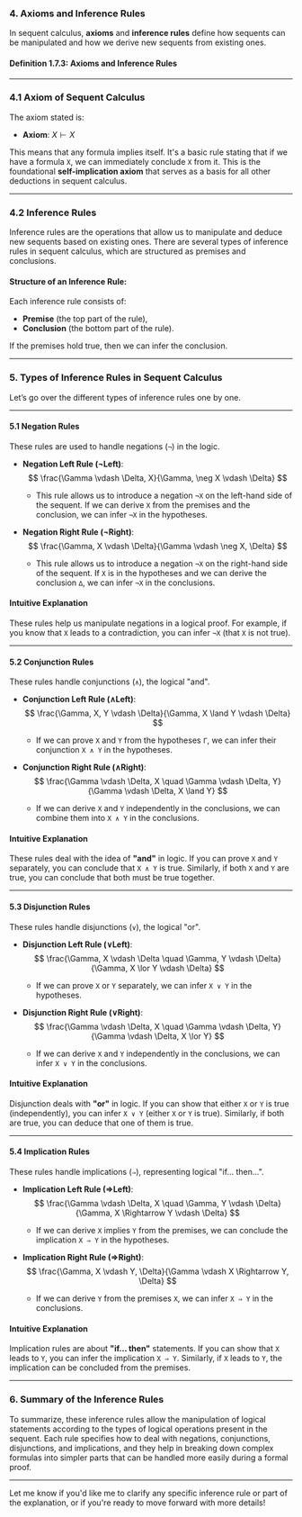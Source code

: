 
### 4. **Axioms and Inference Rules**

In sequent calculus, **axioms** and **inference rules** define how sequents can be manipulated and how we derive new sequents from existing ones.

#### Definition 1.7.3: **Axioms and Inference Rules**

---

### 4.1 **Axiom of Sequent Calculus**

The axiom stated is:

- **Axiom**: $X \vdash X$

This means that any formula implies itself. It's a basic rule stating that if we have a formula `X`, we can immediately conclude `X` from it. This is the foundational **self-implication axiom** that serves as a basis for all other deductions in sequent calculus.

---

### 4.2 **Inference Rules**

Inference rules are the operations that allow us to manipulate and deduce new sequents based on existing ones. There are several types of inference rules in sequent calculus, which are structured as premises and conclusions.

#### Structure of an Inference Rule:

Each inference rule consists of:
- **Premise** (the top part of the rule),
- **Conclusion** (the bottom part of the rule).

If the premises hold true, then we can infer the conclusion.

---

### 5. **Types of Inference Rules in Sequent Calculus**

Let’s go over the different types of inference rules one by one.

---

#### 5.1 **Negation Rules**

These rules are used to handle negations (`¬`) in the logic.

- **Negation Left Rule (¬Left)**:
  $$
  \frac{\Gamma \vdash \Delta, X}{\Gamma, \neg X \vdash \Delta}
  $$
  - This rule allows us to introduce a negation `¬X` on the left-hand side of the sequent. If we can derive `X` from the premises and the conclusion, we can infer `¬X` in the hypotheses.

- **Negation Right Rule (¬Right)**:
  $$
  \frac{\Gamma, X \vdash \Delta}{\Gamma \vdash \neg X, \Delta}
  $$
  - This rule allows us to introduce a negation `¬X` on the right-hand side of the sequent. If `X` is in the hypotheses and we can derive the conclusion `∆`, we can infer `¬X` in the conclusions.

#### Intuitive Explanation

These rules help us manipulate negations in a logical proof. For example, if you know that `X` leads to a contradiction, you can infer `¬X` (that `X` is not true).

---

#### 5.2 **Conjunction Rules**

These rules handle conjunctions (`∧`), the logical "and".

- **Conjunction Left Rule (∧Left)**:
  $$
  \frac{\Gamma, X, Y \vdash \Delta}{\Gamma, X \land Y \vdash \Delta}
  $$
  - If we can prove `X` and `Y` from the hypotheses `Γ`, we can infer their conjunction `X ∧ Y` in the hypotheses.

- **Conjunction Right Rule (∧Right)**:
  $$
  \frac{\Gamma \vdash \Delta, X \quad \Gamma \vdash \Delta, Y}{\Gamma \vdash \Delta, X \land Y}
  $$
  - If we can derive `X` and `Y` independently in the conclusions, we can combine them into `X ∧ Y` in the conclusions.

#### Intuitive Explanation

These rules deal with the idea of **"and"** in logic. If you can prove `X` and `Y` separately, you can conclude that `X ∧ Y` is true. Similarly, if both `X` and `Y` are true, you can conclude that both must be true together.

---

#### 5.3 **Disjunction Rules**

These rules handle disjunctions (`∨`), the logical "or".

- **Disjunction Left Rule (∨Left)**:
  $$
  \frac{\Gamma, X \vdash \Delta \quad \Gamma, Y \vdash \Delta}{\Gamma, X \lor Y \vdash \Delta}
  $$
  - If we can prove `X` or `Y` separately, we can infer `X ∨ Y` in the hypotheses.

- **Disjunction Right Rule (∨Right)**:
  $$
  \frac{\Gamma \vdash \Delta, X \quad \Gamma \vdash \Delta, Y}{\Gamma \vdash \Delta, X \lor Y}
  $$
  - If we can derive `X` and `Y` independently in the conclusions, we can infer `X ∨ Y` in the conclusions.

#### Intuitive Explanation

Disjunction deals with **"or"** in logic. If you can show that either `X` or `Y` is true (independently), you can infer `X ∨ Y` (either `X` or `Y` is true). Similarly, if both are true, you can deduce that one of them is true.

---

#### 5.4 **Implication Rules**

These rules handle implications (`⇒`), representing logical "if... then...".

- **Implication Left Rule (⇒Left)**:
  $$
  \frac{\Gamma \vdash \Delta, X \quad \Gamma, Y \vdash \Delta}{\Gamma, X \Rightarrow Y \vdash \Delta}
  $$
  - If we can derive `X` implies `Y` from the premises, we can conclude the implication `X ⇒ Y` in the hypotheses.

- **Implication Right Rule (⇒Right)**:
  $$
  \frac{\Gamma, X \vdash Y, \Delta}{\Gamma \vdash X \Rightarrow Y, \Delta}
  $$
  - If we can derive `Y` from the premises `X`, we can infer `X ⇒ Y` in the conclusions.

#### Intuitive Explanation

Implication rules are about **"if... then"** statements. If you can show that `X` leads to `Y`, you can infer the implication `X ⇒ Y`. Similarly, if `X` leads to `Y`, the implication can be concluded from the premises.

---

### 6. **Summary of the Inference Rules**

To summarize, these inference rules allow the manipulation of logical statements according to the types of logical operations present in the sequent. Each rule specifies how to deal with negations, conjunctions, disjunctions, and implications, and they help in breaking down complex formulas into simpler parts that can be handled more easily during a formal proof.

---

Let me know if you'd like me to clarify any specific inference rule or part of the explanation, or if you're ready to move forward with more details!